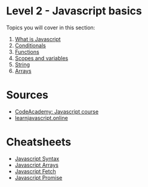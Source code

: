 # Level 2 - Javascript basics

Topics you will cover in this section:

1. [What is Javascript](./1.%20What%20is%20Javascript/)
2. [Conditionals](./2.%20Conditionals/)
3. [Functions](./3.%20Functions/)
4. [Scopes and variables](./4.%20Scopes%20and%20variables/)
5. [String](./5.%20String/)
6. [Arrays](./6.%20Arrays/)
<!--
TO BE ADDED:
7. [ES2015+]()
   - Destructuring
   - spread operator
   - `?.`, `??`
8. [Events, listeners, event loop]()
9. [Promise, async/await]()
10. [fetch]()

-->

# Sources

- [CodeAcademy: Javascript course](https://www.codecademy.com/learn/introduction-to-javascript)
- [learnjavascript.online](https://learnjavascript.online/)

# Cheatsheets

- [Javascript Syntax](https://devhints.io/es6)
- [Javascript Arrays](https://devhints.io/js-array)
- [Javascript Fetch](https://devhints.io/js-fetch)
- [Javascript Promise](https://devhints.io/promise)
